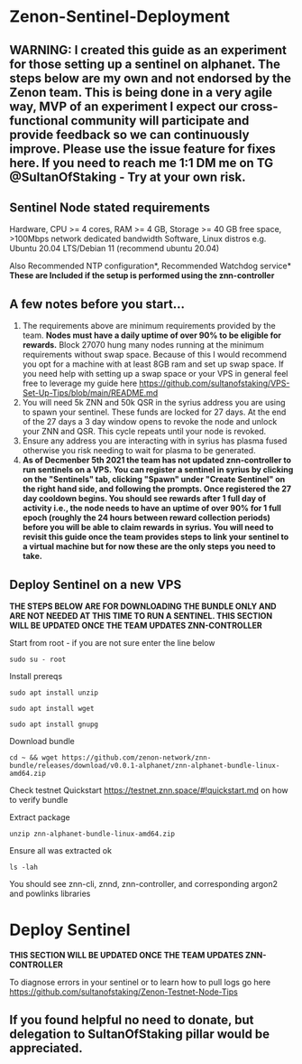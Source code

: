 # Zenon-Sentinel-Deployment

## WARNING: I created this guide as an experiment for those setting up a sentinel on alphanet. The steps below are my own and not endorsed by the Zenon team. This is being done in a very agile way, MVP of an experiment I expect our cross-functional community will participate and provide feedback so we can continuously improve. Please use the issue feature for fixes here. If you need to reach me 1:1 DM me on TG @SultanOfStaking - Try at your own risk. 

## Sentinel Node stated requirements

Hardware, CPU >= 4 cores, RAM >= 4 GB, Storage >= 40 GB free space, >100Mbps network dedicated bandwidth
Software, Linux distros e.g. Ubuntu 20.04 LTS/Debian 11 (recommend ubuntu 20.04)

Also Recommended NTP configuration*, Recommended Watchdog service* **These are Included if the setup is performed using the znn-controller**

## A few notes before you start...
1. The requirements above are minimum requirements provided by the team. **Nodes must have a daily uptime of over 90% to be eligible for rewards.** Block 27070 hung many nodes running at the minimum requirements without swap space. Because of this I would recommend you opt for a machine with at least 8GB ram and set up swap space. If you need help with setting up a swap space or your VPS in general feel free to leverage my guide here https://github.com/sultanofstaking/VPS-Set-Up-Tips/blob/main/README.md
2. You will need 5k ZNN and 50k QSR in the syrius address you are using to spawn your sentinel. These funds are locked for 27 days. At the end of the 27 days a 3 day window opens to revoke the node and unlock your ZNN and QSR. This cycle repeats until your node is revoked.
3. Ensure any address you are interacting with in syrius has plasma fused otherwise you risk needing to wait for plasma to be generated.
4. **As of Decmenber 5th 2021 the team has not updated znn-controller to run sentinels on a VPS. You can register a sentinel in syrius by clicking on the "Sentinels" tab, clicking "Spawn" under "Create Sentinel" on the right hand side, and following the prompts. Once registered the 27 day cooldown begins. You should see rewards after 1 full day of activity i.e., the node needs to have an uptime of over 90% for 1 full epoch (roughly the 24 hours between reward collection periods) before you will be able to claim rewards in syrius. You will need to revisit this guide once the team provides steps to link your sentinel to a virtual machine but for now these are the only steps you need to take.**

## Deploy Sentinel on a new VPS
**THE STEPS BELOW ARE FOR DOWNLOADING THE BUNDLE ONLY AND ARE NOT NEEDED AT THIS TIME TO RUN A SENTINEL. THIS SECTION WILL BE UPDATED ONCE THE TEAM UPDATES ZNN-CONTROLLER**

Start from root - if you are not sure enter the line below

`sudo su - root`

Install prereqs

`sudo apt install unzip`

`sudo apt install wget`

`sudo apt install gnupg`

Download bundle

`cd ~ && wget https://github.com/zenon-network/znn-bundle/releases/download/v0.0.1-alphanet/znn-alphanet-bundle-linux-amd64.zip`

Check testnet Quickstart https://testnet.znn.space/#!quickstart.md on how to verify bundle

Extract package

`unzip znn-alphanet-bundle-linux-amd64.zip`

Ensure all was extracted ok

`ls -lah`

You should see znn-cli, znnd, znn-controller, and corresponding argon2 and powlinks libraries

# Deploy Sentinel
**THIS SECTION WILL BE UPDATED ONCE THE TEAM UPDATES ZNN-CONTROLLER**

To diagnose errors in your sentinel or to learn how to pull logs go here https://github.com/sultanofstaking/Zenon-Testnet-Node-Tips

## If you found helpful no need to donate, but delegation to SultanOfStaking pillar would be appreciated.
